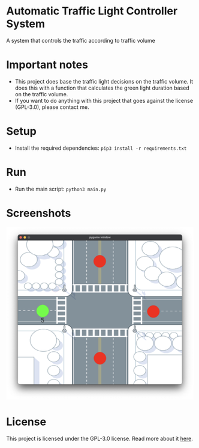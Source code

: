 # Automatic Traffic Light Controller System
A system that controls the traffic according to traffic volume

# Important notes
- This project does base the traffic light decisions on the traffic volume. It does this with a function that calculates the green light duration based on the traffic volume.
- If you want to do anything with this project that goes against the license (GPL-3.0), please contact me.

# Setup
- Install the required dependencies: `pip3 install -r requirements.txt`

# Run
- Run the main script: `python3 main.py`

# Screenshots
<img src=".github/images/screenshot1.png" width="500">

# License
This project is licensed under the GPL-3.0 license. Read more about it [here](LICENSE).